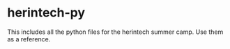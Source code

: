 # herintech-py
This includes all the python files for the herintech summer camp. Use them as a reference.

